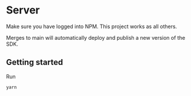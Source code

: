 # Server

Make sure you have logged into NPM. This project works as all others.

Merges to main will automatically deploy and publish a new version of the SDK.

## Getting started

Run

```
yarn
```
